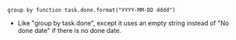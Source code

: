 <!-- placeholder to force blank line before included text -->


~~~text
group by function task.done.format("YYYY-MM-DD dddd")
~~~

- Like "group by task.done", except it uses an empty string instead of "No done date" if there is no done date.



<!-- placeholder to force blank line after included text -->
